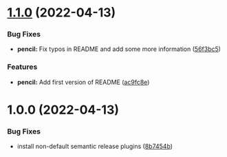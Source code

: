 # [1.1.0](https://github.com/perxhealth/react-ui/compare/v1.0.0...v1.1.0) (2022-04-13)


### Bug Fixes

* **pencil:** Fix typos in README and add some more information ([56f3bc5](https://github.com/perxhealth/react-ui/commit/56f3bc5c12f30daee4a1cdd1df6e363ee7f49989))


### Features

* **pencil:** Add first version of README ([ac9fc8e](https://github.com/perxhealth/react-ui/commit/ac9fc8e441bdb8beda9c7033a6e12985b6810e72))

# 1.0.0 (2022-04-13)


### Bug Fixes

* install non-default semantic release plugins ([8b7454b](https://github.com/perxhealth/react-ui/commit/8b7454b3debe556d4c6b1a1a245a2bd07e2db6ce))
